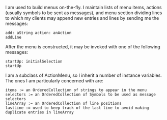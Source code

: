 I am used to build menus on-the-fly. I maintain lists of menu items, actions (usually symbols to be sent as messages), and menu section dividing lines to which my clients may append new entries and lines by sending me the messages:

	add: aString action: anAction
	addLine

After the menu is constructed, it may be invoked with one of the following messages:

	startUp: initialSelection
	startUp

I am a subclass of ActionMenu, so I inherit a number of instance variables. The ones I am particularly concerned with are:

	items := an OrderedCollection of strings to appear in the menu
	selectors := an OrderedCollection of Symbols to be used as message selectors
	lineArray := an OrderedCollection of line positions
	lastLine := used to keep track of the last line to avoid making duplicate entries in lineArray